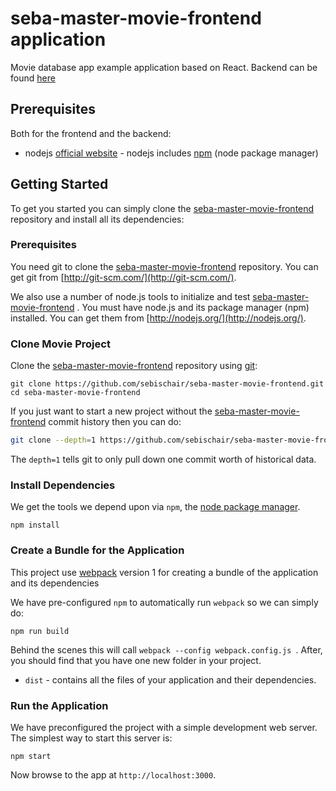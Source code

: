 # seba-master-movie-frontend application

Movie database app example application based on React. Backend can be found [here](https://github.com/sebischair/seba-master-movie-backend)

## Prerequisites

Both for the frontend and the backend:

-   nodejs [official website](https://nodejs.org/en/) - nodejs includes [npm](https://www.npmjs.com/) (node package manager)

## Getting Started

To get you started you can simply clone the [seba-master-movie-frontend](https://github.com/sebischair/seba-master-movie-frontend/) repository and install all its dependencies:

### Prerequisites

You need git to clone the [seba-master-movie-frontend](https://github.com/sebischair/seba-master-movie-frontend/) repository. You can get git from [http://git-scm.com/](http://git-scm.com/).

We also use a number of node.js tools to initialize and test [seba-master-movie-frontend](https://github.com/sebischair/seba-master-movie-frontend/) . You must have node.js and its package manager (npm) installed. You can get them from [http://nodejs.org/](http://nodejs.org/).

### Clone Movie Project

Clone the [seba-master-movie-frontend](https://github.com/sebischair/seba-master-movie-frontend/) repository using [git](http://git-scm.com/):

```
git clone https://github.com/sebischair/seba-master-movie-frontend.git
cd seba-master-movie-frontend
```

If you just want to start a new project without the [seba-master-movie-frontend](https://github.com/sebischair/seba-master-movie-frontend/) commit history then you can do:

```bash
git clone --depth=1 https://github.com/sebischair/seba-master-movie-frontend.git <your-project-name>
```

The `depth=1` tells git to only pull down one commit worth of historical data.

### Install Dependencies

We get the tools we depend upon via `npm`, the [node package manager](https://www.npmjs.com).

```
npm install
```

### Create a Bundle for the Application

This project use [webpack](https://github.com/webpack/webpack) version 1 for creating a bundle of the application and its dependencies

We have pre-configured `npm` to automatically run `webpack` so we can simply do:

```
npm run build
```

Behind the scenes this will call `webpack --config webpack.config.js `. After, you should find that you have one new folder in your project.

-   `dist` - contains all the files of your application and their dependencies.

### Run the Application

We have preconfigured the project with a simple development web server. The simplest way to start
this server is:

```
npm start
```

Now browse to the app at `http://localhost:3000`.
